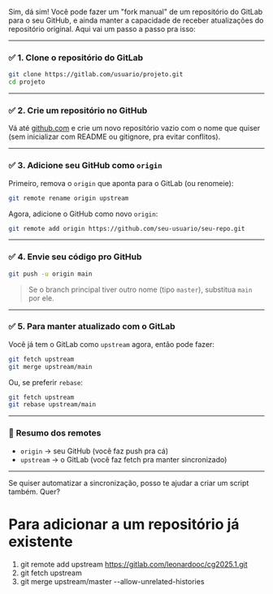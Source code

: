 Sim, dá sim! Você pode fazer um "fork manual" de um repositório do GitLab para o seu GitHub, e ainda manter a capacidade de receber atualizações do repositório original. Aqui vai um passo a passo pra isso:

---

### ✅ **1. Clone o repositório do GitLab**
```bash
git clone https://gitlab.com/usuario/projeto.git
cd projeto
```

---

### ✅ **2. Crie um repositório no GitHub**
Vá até [github.com](https://github.com/) e crie um novo repositório vazio com o nome que quiser (sem inicializar com README ou gitignore, pra evitar conflitos).

---

### ✅ **3. Adicione seu GitHub como `origin`**
Primeiro, remova o `origin` que aponta para o GitLab (ou renomeie):
```bash
git remote rename origin upstream
```

Agora, adicione o GitHub como novo `origin`:
```bash
git remote add origin https://github.com/seu-usuario/seu-repo.git
```

---

### ✅ **4. Envie seu código pro GitHub**
```bash
git push -u origin main
```
> Se o branch principal tiver outro nome (tipo `master`), substitua `main` por ele.

---

### ✅ **5. Para manter atualizado com o GitLab**
Você já tem o GitLab como `upstream` agora, então pode fazer:
```bash
git fetch upstream
git merge upstream/main
```
Ou, se preferir `rebase`:
```bash
git fetch upstream
git rebase upstream/main
```

---

### 🔁 **Resumo dos remotes**
- `origin` → seu GitHub (você faz push pra cá)
- `upstream` → o GitLab (você faz fetch pra manter sincronizado)

---

Se quiser automatizar a sincronização, posso te ajudar a criar um script também. Quer?



# Para adicionar a um repositório já existente

1. git remote add upstream https://gitlab.com/leonardooc/cg2025.1.git
2. git fetch upstream
3. git merge upstream/master --allow-unrelated-histories